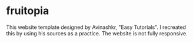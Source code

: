 # fruitopia
This website template designed by Avinashkr, "Easy Tutorials". I recreated this by using his sources as a practice. The website is not fully responsive.
